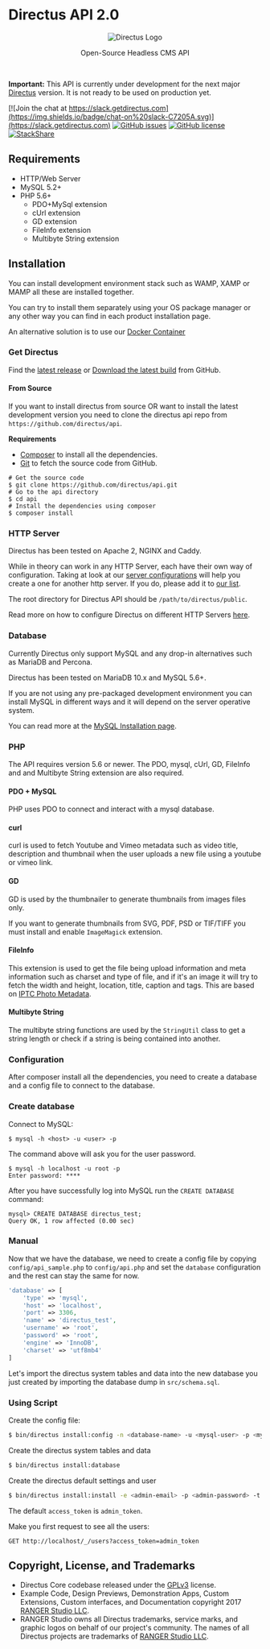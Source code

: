 # Directus API 2.0

<p align="center">
<img src="https://camo.githubusercontent.com/ebf016c308b7472411bd951e5ee3c418a44c0755/68747470733a2f2f73332e616d617a6f6e6177732e636f6d2f662e636c2e6c792f6974656d732f33513238333030343348315931633146314b32442f64697265637475732d6c6f676f2d737461636b65642e706e67" alt="Directus Logo"/>
</p>

<p align="center">Open-Source Headless CMS API</p>
<p>&nbsp;</p>

**Important:** This API is currently under development for the next major [Directus](https://github.com/directus/directus) version. It is not ready to be used on production yet.

[![Join the chat at https://slack.getdirectus.com](https://img.shields.io/badge/chat-on%20slack-C7205A.svg)](https://slack.getdirectus.com)
[![GitHub issues](https://img.shields.io/github/issues/directus/api.svg)](https://github.com/directus/api/issues)
[![GitHub license](https://img.shields.io/badge/license-GPL-blue.svg)](https://raw.githubusercontent.com/directus/api/master/license.md)
[![StackShare](http://img.shields.io/badge/tech-stack-0690fa.svg?style=flat)](https://stackshare.io/ranger/directus)

## Requirements

* HTTP/Web Server
* MySQL 5.2+
* PHP 5.6+
    * PDO+MySql extension
    * cUrl extension
    * GD extension
    * FileInfo extension
    * Multibyte String extension 

## Installation

You can install development environment stack such as WAMP, XAMP or MAMP all these are installed together.

You can try to install them separately using your OS package manager or any other way you can find in each product installation page.

An alternative solution is to use our [Docker Container](https://github.com/directus/directus-docker)

### Get Directus

Find the [latest release](https://github.com/directus/api/releases) or [Download the latest build](https://github.com/directus/api/archive/build.zip) from GitHub.

#### From Source

If you want to install directus from source OR want to install the latest development version you need to clone the directus api repo from `https://github.com/directus/api`.

**Requirements**
* [Composer](https://getcomposer.org/doc/00-intro.md#installation-linux-unix-osx) to install all the dependencies.
* [Git](https://git-scm.com/book/en/v2/Getting-Started-Installing-Git) to fetch the source code from GitHub.

```
# Get the source code
$ git clone https://github.com/directus/api.git
# Go to the api directory
$ cd api
# Install the dependencies using composer
$ composer install 
```

### HTTP Server

Directus has been tested on Apache 2, NGINX and Caddy.

While in theory can work in any HTTP Server, each have their own way of configuration. Taking at look at our [server configurations](https://github.com/directus/server-configs) will help you create a one for another http server. If you do, please add it to [our list](https://github.com/directus/server-configs).

The root directory for Directus API should be `/path/to/directus/public`.

Read more on how to configure Directus on different HTTP Servers [here](https://github.com/directus/server-configs).

### Database

Currently Directus only support MySQL and any drop-in alternatives such as MariaDB and Percona.

Directus has been tested on MariaDB 10.x and MySQL 5.6+.

If you are not using any pre-packaged development environment you can install MySQL in different ways and it will depend on the server operative system.

You can read more at the [MySQL Installation page](https://dev.mysql.com/doc/refman/8.0/en/installing.html).

### PHP

The API requires version 5.6 or newer. The PDO, mysql, cUrl, GD, FileInfo and and Multibyte String extension are also required.

#### PDO + MySQL
PHP uses PDO to connect and interact with a mysql database.

#### curl

curl is used to fetch Youtube and Vimeo metadata such as video title, description and thumbnail when the user uploads a new file using a youtube or vimeo link.

#### GD

GD is used by the thumbnailer to generate thumbnails from images files only.

If you want to generate thumbnails from SVG, PDF, PSD or TIF/TIFF you must install and enable `ImageMagick` extension.

#### FileInfo

This extension is used to get the file being upload information and meta information such as charset and type of file, and if it's an image it will try to fetch the width and height, location, title, caption and tags. This are based on [IPTC Photo Metadata](https://iptc.org/standards/photo-metadata/).

#### Multibyte String

The multibyte string functions are used by the `StringUtil` class to get a string length or check if a string is being contained into another.

### Configuration

After composer install all the dependencies, you need to create a database and a config file to connect to the database.

### Create database

Connect to MySQL:

```
$ mysql -h <host> -u <user> -p
```

The command above will ask you for the user password.

```
$ mysql -h localhost -u root -p
Enter password: ****
```

After you have successfully log into MySQL run the `CREATE DATABASE` command:

```
mysql> CREATE DATABASE directus_test;
Query OK, 1 row affected (0.00 sec)
```

### Manual

Now that we have the database, we need to create a config file by copying `config/api_sample.php` to `config/api.php` and set the `database` configuration and the rest can stay the same for now.

```php
'database' => [
    'type' => 'mysql',
    'host' => 'localhost',
    'port' => 3306,
    'name' => 'directus_test',
    'username' => 'root',
    'password' => 'root',
    'engine' => 'InnoDB',
    'charset' => 'utf8mb4'
]
```

Let's import the directus system tables and data into the new database you just created by importing the database dump in `src/schema.sql`.

### Using Script

Create the config file:

```bash
$ bin/directus install:config -n <database-name> -u <mysql-user> -p <mysql-password>
```

Create the directus system tables and data

```bash
$ bin/directus install:database
```

Create the directus default settings and user

```bash
$ bin/directus install:install -e <admin-email> -p <admin-password> -t <project-title>
```

The default `access_token` is `admin_token`.

Make you first request to see all the users:

```
GET http://localhost/_/users?access_token=admin_token
```

## Copyright, License, and Trademarks
* Directus Core codebase released under the [GPLv3](http://www.gnu.org/copyleft/gpl.html) license.
* Example Code, Design Previews, Demonstration Apps, Custom Extensions, Custom interfaces, and Documentation copyright 2017 [RANGER Studio LLC](http://rngr.org/).
* RANGER Studio owns all Directus trademarks, service marks, and graphic logos on behalf of our project's community. The names of all Directus projects are trademarks of [RANGER Studio LLC](http://rngr.org/).
